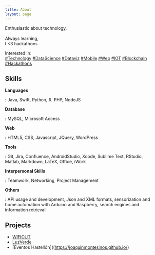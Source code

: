 ```yaml
---
title: About
layout: page
---
```

 
Enthusiastic about technology,<br>  
Always learning,<br>
I <3 hackathons

Interested in:  
[#Technology](#) [#DataScience](#) [#Dataviz](#) [#Mobile](#) [#Web](#) [#IOT](#) [#Blockchain](#) [#Hackathons](#)
 
<h2>Skills</h2>

**Languages**  

:    Java, Swift, Python, R, PHP, NodeJS

**Database**  

:    MySQL, Microsoft Access

**Web**  

:    HTML5, CSS, Javascript, JQuery, WordPress

**Tools**  

:    Git, Jira, Confluence, AndroidStudio, Xcode, Sublime Text, RStudio, Matlab, Markdown, LaTeX, Office, iWork 

**Interpersonal Skills**  

:    Teamwork, Networking, Project Management


**Others**  

:    API usage and development, Json and XML formats, sensorization and home automation with Arduino and Raspberry, search engines and information retrieval


<h2>Projects</h2>

* [WIFIOUT](https://joaquinmontesinos.github.io/)
* [LuzVerde](https://joaquinmontesinos.github.io/)
* [Eventos Hastellón]((https://joaquinmontesinos.github.io/)